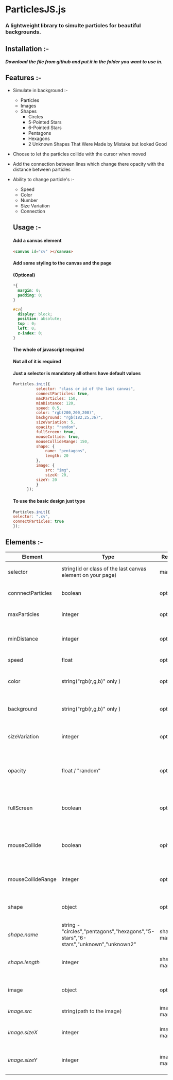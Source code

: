 # ParticlesJS.js

### A lightweight library to simulte particles for beautiful backgrounds.

## Installation :-
##### Download the file from github and put it in the folder you want to use in.

## Features :-
* Simulate in background :- 
  * Particles
  * Images
  * Shapes
    * Circles
    * 5-Pointed Stars
    * 6-Pointed Stars
    * Pentagons
    * Hexagons
    * 2 Unknown Shapes That Were Made by Mistake but looked Good
    
* Choose to let the particles collide with the cursor when moved

* Add the connection between lines which change there opacity with the distance between particles

* Ability to change particle's :-
  * Speed
  * Color
  * Number
  * Size Variation
  * Connection
  
  ## Usage :-
  #### Add a canvas element
  ```html
  <canvas id="cv" ></canvas>
  ```
  
  #### Add some styling to the canvas and the page
  #### (Optional)
  ```css
  *{
	margin: 0;
	padding: 0;
  }

  #cv{
    display: block;
    position: absolute;
    top : 0;
    left: 0;
    z-index: 0;
  }
  ```
  #### The whole of javascript required
  #### Not all of it is required
  #### Just a selector is mandatory all others have default values
  
  ```javascript
  Particles.init({
			selector: "class or id of the last canvas",
			connectParticles: true,
			maxParticles: 150,
			minDistance: 120,
			speed: 0.5,
			color: "rgb(200,200,200)",
			background: "rgb(182,25,36)",
			sizeVariation: 5,
			opacity: "random",
			fullScreen: true,
			mouseCollide: true,
			mouseCollideRange: 150,
			shape: {
				name: "pentagons",
				length: 20
			},
			image: {
			 	src: "img", 
			 	sizeX: 20,
		 	sizeY: 20
			} 
		});
    ```
    #### To use the basic design just type
    
    ```javascript
    Particles.init({
    selector: ".cv",
    connectParticles: true
    });
    
## Elements :-
Element           | Type                       | Required  | Default   | For
------------------|----------------------------|-----------|-----------|------------------------------------------------------------
selector          | string(id or class of the last canvas element on your page)| mandatory |           | To apply styles on that canvas
connnectParticles | boolean                    | optional  | false     | To connect the floating particles
maxParticles      | integer                    | optional  | 100       | The number of particles to be drawn
minDistance       | integer                    | optional  | 120       | The minDistance to connect the lines 
speed             | float                      | optional  | 0.5       | The speed of animation
color             | string("rgb(r,g,b)" only ) | optional  | "rbg(0,0,0)" | The color of the particles and the lines
background        | string("rgb(r,g,b)" only ) | optional  | "rgb(255,255,255)" | The background of the canvas
sizeVariation     | integer                    | optional  | 3 | For the size variation among the particles
opacity           | float / "random"           | optional  | 0.7 | To change the opacity of the particles and the lines 
fullScreen        | boolean                    | optional  | false | To let the canvas take the full Screen Width
mouseCollide      | boolean                    | opitonal  | false | To let the particles collide with the cursor when moved
mouseCollideRange | integer                    | optional  | 100 | The range for collision with the mouse 
shape             | object                     | optional  | false | The shape of the particles to be drawn
*shape.name*      | string - "circles","pentagons","hexagons","5-stars","6-stars","unknown","unknown2"| shape => mandatory | "particles" | The name of the shape of the particles
*shape.length*    | integer                    | shape => mandatory  | 20 | The length for the shape of the particles
image             | object                     | optional  | false | The image to be drawn instead of the particles
*image.src*       | string(path to the image)  | image => mandatory | The src for the image to be drawn
*image.sizeX*     | integer                    | image => mandatory  | image size | The size for the image in the X direction
*image.sizeY*     | integer                    | image => mandatory  | image size | The size for the image in the Y direction

